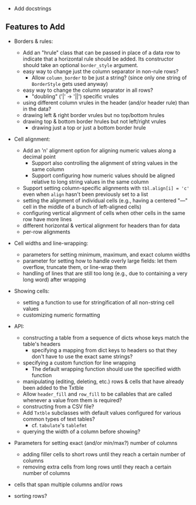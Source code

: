 - Add docstrings

Features to Add
---------------
- Borders & rules:
    - Add an "hrule" class that can be passed in place of a data row to
      indicate that a horizontal rule should be added.  Its constructor should
      take an optional `border_style` argument.
    - easy way to change just the column separator in non-rule rows?
        - Allow `column_border` to be just a string? (since only one string of
          `BorderStyle` gets used anyway)
    - easy way to change the column separator in all rows?
        - "doubling" ('|' → '||') specific vrules
    - using different column vrules in the header (and/or header rule) than in
      the data?
    - drawing left & right border vrules but no top/bottom hrules
    - drawing top & bottom border hrules but not left/right vrules
        - drawing just a top or just a bottom border hrule

- Cell alignment:
    - Add an 'n' alignment option for aligning numeric values along a decimal
      point
        - Support also controlling the alignment of string values in the same
          column
        - Support configuring how numeric values should be aligned relative to
          long string values in the same column
    - Support setting column-specific alignments with `tbl.align[i] = 'c'` even
      when `align` hasn't been previously set to a list
    - setting the alignment of individual cells (e.g., having a centered "—"
      cell in the middle of a bunch of left-aligned cells)
    - configuring vertical alignment of cells when other cells in the same row
      have more lines
    - different horizontal & vertical alignment for headers than for data
    - per-row alignments

- Cell widths and line-wrapping:
    - parameters for setting minimum, maximum, and exact column widths
    - parameter for setting how to handle overly large fields: let them
      overflow, truncate them, or line-wrap them
    - handling of lines that are still too long (e.g., due to containing a very
      long word) after wrapping

- Showing cells:
    - setting a function to use for stringification of all non-string cell
      values
    - customizing numeric formatting

- API:
    - constructing a table from a sequence of dicts whose keys match the
      table's headers
        - specifying a mapping from dict keys to headers so that they don't
          have to use the exact same strings?
    - specifying a custom function for line wrapping
        - The default wrapping function should use the specified width function
    - manipulating (editing, deleting, etc.) rows & cells that have already
      been added to the Txtble
    - Allow `header_fill` and `row_fill` to be callables that are called
      whenever a value from them is required?
    - constructing from a CSV file?
    - Add `Txtble` subclasses with default values configured for various common
      types of text tables?
        - cf. `tabulate`'s `tablefmt`
    - querying the width of a column before showing?

- Parameters for setting exact (and/or min/max?) number of columns
    - adding filler cells to short rows until they reach a certain number of
      columns
    - removing extra cells from long rows until they reach a certain number of
      columns
- cells that span multiple columns and/or rows
- sorting rows?

